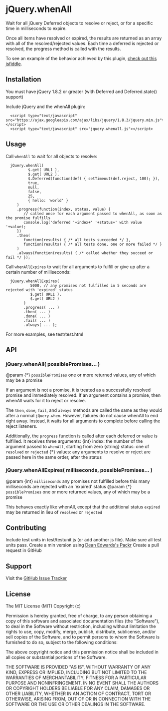 
# jQuery.whenAll

Wait for all jQuery Deferred objects to resolve or reject, or for a specific time in milliseconds to expire.

Once all items have resolved or expired, the results are returned as an array with all of the resolved/rejected values. Each time a deferred is rejected or resolved, the progress method is called with the results.

To see an example of the behavior achieved by this plugin, [check out this jsfiddle][1].

## Installation

You must have jQuery 1.8.2 or greater (with Deferred and Deferred.state() support)

Include jQuery and the whenAll plugin:

      <script type="text/javascript" src="https://ajax.googleapis.com/ajax/libs/jquery/1.8.3/jquery.min.js"></script>
      <script type="text/javascript" src="jquery.whenall.js"></script>

## Usage

Call `whenAll` to wait for all objects to resolve:

      jQuery.whenAll(
              $.get( URL1 ),
              $.get( URL2 ),
              $.Deferred(function(def) { setTimeout(def.reject, 100); }),
              true,
              null,
              false,
              25,
              { hello: 'world' }
         )
         .progress(function(index, status, value) {
            // called once for each argument passed to whenAll, as soon as the promise fulfills
            console.log('deferred '+index+' '+status+' with value '+value);
         })
         .then(
            function(results) { /* all tests succeeded */ },
            function(results) { /* all tests done, one or more failed */ }
         )
         .always(function(results) { /* called whether they succeed or fail */ });

Call `whenAllExpires` to wait for all arguments to fulfill or give up after a certain number of milliseconds:

      jQuery.whenAllExpires(
               5000, // any promises not fulfilled in 5 seconds are rejected with 'expired' status
               $.get( URL1 ),
               $.get( URL2 )
            )
            .progress( ... )
            .then( ... )
            .done( ... )
            .fail( ... )
            .always( ... );

For more examples, see test/test.html

## API

### jQuery.whenAll( possiblePromises... )

@param {*} `possiblePromises` one or more returned values, any of which may be a promise

If an argument is not a promise, it is treated as a successfully resolved promise and immediately resolved.
If an argument contains a promise, then whenAll waits for it to reject or resolve.

The `then`, `done`, `fail`, and `always` methods are called the same as they would after a normal `jQuery.when`.
However, failures do not cause whenAll to end right away. Instead, it waits for all arguments to complete before
calling the reject listeners.

Additionally, the `progress` function is called after each deferred or value is fulfilled. It receives three arguments:
   {int} index: the number of the argument passed to `whenAll`, starting from zero
   {string} status: one of `resolved` or `rejected`
   {*} values: any arguments to resolve or reject are passed here in the same order, after the status


### jQuery.whenAllExpires( milliseconds, possiblePromises... )

@param {int} `milliseconds` any promises not fulfilled before this many milliseconds are rejected with an 'expired' status
@param {*} `possiblePromises` one or more returned values, any of which may be a promise

This behaves exactly like whenAll, except that the additional status `expired` may be returned in lieu of `resolved` or `rejected`

## Contributing

Include test units in test/testunit.js (or add another js file).
Make sure all test units pass.
Create a min version using [Dean Edwards's Packr][3]
Create a pull request in GitHub

## Support

Visit the [GitHub Issue Tracker][2]

## License

The MIT License (MIT)
Copyright (c) <year> <copyright holders>

Permission is hereby granted, free of charge, to any person obtaining a copy of this software and associated documentation files (the "Software"), to deal in the Software without restriction, including without limitation the rights to use, copy, modify, merge, publish, distribute, sublicense, and/or sell copies of the Software, and to permit persons to whom the Software is furnished to do so, subject to the following conditions:

The above copyright notice and this permission notice shall be included in all copies or substantial portions of the Software.

THE SOFTWARE IS PROVIDED "AS IS", WITHOUT WARRANTY OF ANY KIND, EXPRESS OR IMPLIED, INCLUDING BUT NOT LIMITED TO THE WARRANTIES OF MERCHANTABILITY, FITNESS FOR A PARTICULAR PURPOSE AND NONINFRINGEMENT. IN NO EVENT SHALL THE AUTHORS OR COPYRIGHT HOLDERS BE LIABLE FOR ANY CLAIM, DAMAGES OR OTHER LIABILITY, WHETHER IN AN ACTION OF CONTRACT, TORT OR OTHERWISE, ARISING FROM, OUT OF OR IN CONNECTION WITH THE SOFTWARE OR THE USE OR OTHER DEALINGS IN THE SOFTWARE.

 [1]: http://jsfiddle.net/katowulf/grdFU/2/
 [2]: https://github.com/Zenovations/jQuery-whenAll/issues
 [3]: http://dean.edwards.name/packer/